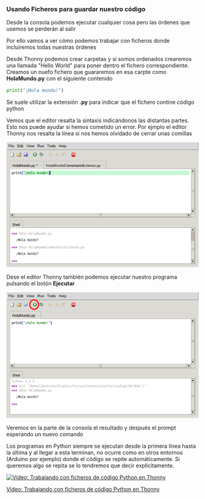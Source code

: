 ### Usando Ficheros para guardar nuestro código

Desde la consola podemos ejecutar cualquier cosa pero las órdenes que usemos se perderán al salir

Por ello vamos a ver cómo podemos trabajar con ficheros donde incluiremos todas nuestras órdenes

Desde Thonny podemos crear carpetas y si somos ordenados crearemos una llamada "Hello World" para poner dentro el fichero correspondiente. Creamos un nuefo fichero que guararemos en esa carpte como  **HolaMundo.py** con el siguiente contenido

```python
print("¡Hola mundo!")
```

Se suele utilizar la extensión **.py** para indicar que el fichero contine código python

Vemos que el editor resalta la sintaxis indicándonos las distantas partes. Esto nos puede ayudar si hemos cometido un error. Por ejmplo  el editor Thonny nos resalta la línea si nos hemos olvidado de cerrar unas comillas

![ErrorSintaxisThonny](./images/ErrorSintaxisThonny.png)

Dese el editor Thonny  también podemos ejecutar nuestro programa pulsando el botón **Ejecutar**

![HolaMundoThonny](./images/HolaMundoThonnyRun.png)

Veremos en la parte de la consola el resultado y después el prompt esperando un nuevo comando

Los programas en Python siempre se ejecutan desde la primera línea hasta la última y al llegar a esta terminan, no ocurre como en otros entornos (Arduino por ejemplo) donde el código se repite automáticamente. Si queremos algo se repita se lo tendremos que decir explícitamente. 


[![Vídeo: Trabajando con ficheros de código Python en Thonny](https://img.youtube.com/vi/snqeg5fV1mU/0.jpg)](https://youtu.be/snqeg5fV1mU)

[Vídeo: Trabajando con ficheros de código Python en Thonny](https://youtu.be/snqeg5fV1mU)

